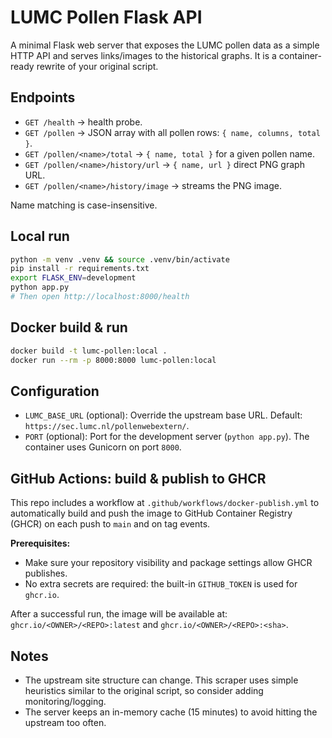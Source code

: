 
# LUMC Pollen Flask API

A minimal Flask web server that exposes the LUMC pollen data as a simple HTTP API and serves links/images to the historical graphs. It is a container-ready rewrite of your original script.

## Endpoints

- `GET /health` → health probe.
- `GET /pollen` → JSON array with all pollen rows: `{ name, columns, total }`.
- `GET /pollen/<name>/total` → `{ name, total }` for a given pollen name.
- `GET /pollen/<name>/history/url` → `{ name, url }` direct PNG graph URL.
- `GET /pollen/<name>/history/image` → streams the PNG image.

Name matching is case-insensitive.

## Local run

```bash
python -m venv .venv && source .venv/bin/activate
pip install -r requirements.txt
export FLASK_ENV=development
python app.py
# Then open http://localhost:8000/health
```

## Docker build & run

```bash
docker build -t lumc-pollen:local .
docker run --rm -p 8000:8000 lumc-pollen:local
```

## Configuration

- `LUMC_BASE_URL` (optional): Override the upstream base URL. Default: `https://sec.lumc.nl/pollenwebextern/`.
- `PORT` (optional): Port for the development server (`python app.py`). The container uses Gunicorn on port `8000`.

## GitHub Actions: build & publish to GHCR

This repo includes a workflow at `.github/workflows/docker-publish.yml` to automatically build and push the image to GitHub Container Registry (GHCR) on each push to `main` and on tag events.

**Prerequisites:**
- Make sure your repository visibility and package settings allow GHCR publishes.
- No extra secrets are required: the built-in `GITHUB_TOKEN` is used for `ghcr.io`.

After a successful run, the image will be available at:
`ghcr.io/<OWNER>/<REPO>:latest` and `ghcr.io/<OWNER>/<REPO>:<sha>`.

## Notes

- The upstream site structure can change. This scraper uses simple heuristics similar to the original script, so consider adding monitoring/logging.
- The server keeps an in-memory cache (15 minutes) to avoid hitting the upstream too often.
